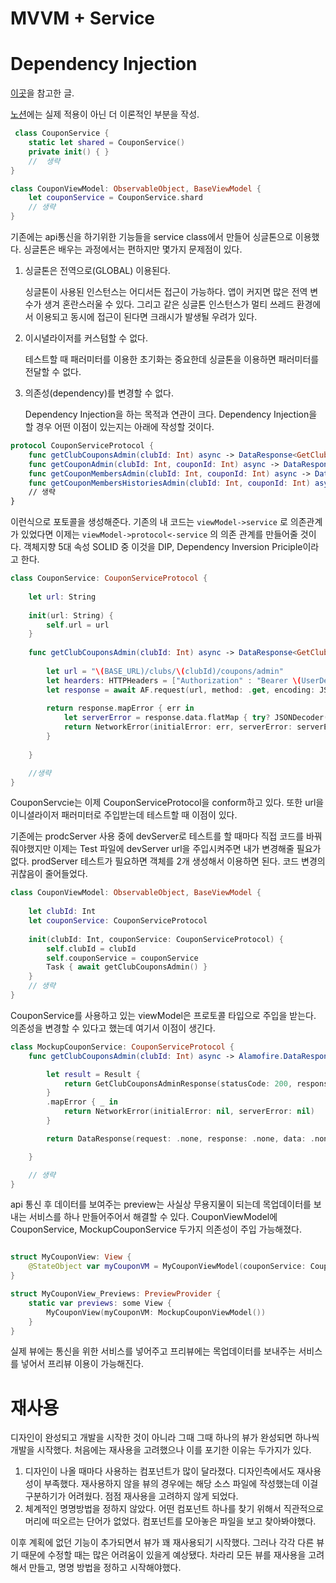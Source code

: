 # MVVM + Service 


# Dependency Injection 

[이곳](https://jacobko.info/swiftui/swiftui-35/)을 참고한 글. 

[노션](https://mud-climb-89a.notion.site/DIP-DI-7fa8616b54574746b3ab055f17565ba5)에는 실제 적용이 아닌 더 이론적인 부분을 작성. 
```swift 
 class CouponService {
    static let shared = CouponService()
    private init() { }
    //  생략
}

class CouponViewModel: ObservableObject, BaseViewModel {
    let couponService = CouponService.shard 
    // 생략
}
```

기존에는 api통신을 하기위한 기능들을 service class에서 만들어 싱글톤으로 이용했다. 싱글톤은 배우는 과정에서는 편하지만 몇가지 문제점이 있다. 

1. 싱글톤은 전역으로(GLOBAL) 이용된다.
   
   싱글톤이 사용된 인스턴스는 어디서든 접근이 가능하다. 앱이 커지면 많은 전역 변수가 생겨 혼란스러울 수 있다. 그리고 같은 싱글톤 인스턴스가 멀티 쓰레드 환경에서 이용되고 동시에 접근이 된다면 크래시가 발생될 우려가 있다. 

2. 이시녈라이저를 커스텀할 수 없다. 

    테스트할 때 패러미터를 이용한 초기화는 중요한데 싱글톤을 이용하면 패러미터를 전달할 수 없다.

3. 의존성(dependency)를 변경할 수 없다. 

    Dependency Injection을 하는 목적과 연관이 크다. Dependency Injection을 할 경우 어떤 이점이 있는지는 아래에 작성할 것이다. 



```swift
protocol CouponServiceProtocol {
    func getClubCouponsAdmin(clubId: Int) async -> DataResponse<GetClubCouponsAdminResponse, NetworkError>
    func getCouponAdmin(clubId: Int, couponId: Int) async -> DataResponse<GetCouponAdminResponse, NetworkError>
    func getCouponMembersAdmin(clubId: Int, couponId: Int) async -> DataResponse<GetCouponMembersAdmin, NetworkError>
    func getCouponMembersHistoriesAdmin(clubId: Int, couponId: Int) async -> DataResponse<GetCouponMembersHistoriesAdmin, NetworkError>
    // 생략 
}
```

이런식으로 포토콜을 생성해준다. 기존의 내 코드는 `viewModel->service` 로 의존관계가 있었다면 이제는 `viewModel->protocol<-service` 의 의존 관계를 만들어줄 것이다. 객체지향 5대 속성 SOLID 중 이것을 DIP, Dependency Inversion Priciple이라고 한다. 

```swift 
class CouponService: CouponServiceProtocol {
    
    let url: String
    
    init(url: String) {
        self.url = url
    }
    
    func getClubCouponsAdmin(clubId: Int) async -> DataResponse<GetClubCouponsAdminResponse, NetworkError> {
        
        let url = "\(BASE_URL)/clubs/\(clubId)/coupons/admin"
        let hearders: HTTPHeaders = ["Authorization" : "Bearer \(UserDefaults.standard.string(forKey: JWT_KEY) ?? "")"]
        let response = await AF.request(url, method: .get, encoding: JSONEncoding.default, headers: hearders).serializingDecodable(GetClubCouponsAdminResponse.self).response
        
        return response.mapError { err in
            let serverError = response.data.flatMap { try? JSONDecoder().decode(ServerError.self, from: $0) }
            return NetworkError(initialError: err, serverError: serverError)
        }
        
    }

    //생략 
}
```

CouponServcie는 이제 CouponServiceProtocol을 conform하고 있다. 또한 url을 이니셜라이저 패러미터로 주입받는데 테스트할 때 이점이 있다. 

기존에는 prodcServer 사용 중에 devServer로 테스트를 할 때마다 직접 코드를 바꿔줘야했지만 이제는 Test 파일에 devServer url을 주입시켜주면 내가 변경해줄 필요가 없다. prodServer 테스트가 필요하면 객체를 2개 생성해서 이용하면 된다. 코드 변경의 귀찮음이 줄어들었다.  

```swift 
class CouponViewModel: ObservableObject, BaseViewModel {
    
    let clubId: Int
    let couponService: CouponServiceProtocol
    
    init(clubId: Int, couponService: CouponServiceProtocol) {
        self.clubId = clubId
        self.couponService = couponService
        Task { await getClubCouponsAdmin() }
    }
    // 생략 
}
```

CouponService를 사용하고 있는 viewModel은 프로토콜 타입으로 주입을 받는다. 의존성을 변경할 수 있다고 했는데 여기서 이점이 생긴다. 

```swift
class MockupCouponService: CouponServiceProtocol {
    func getClubCouponsAdmin(clubId: Int) async -> Alamofire.DataResponse<GetClubCouponsAdminResponse, NetworkError> {

        let result = Result {
            return GetClubCouponsAdminResponse(statusCode: 200, responseMessage: "", data: CouponPreviewData.dummyCouponPreviewDatas())
        }
        .mapError { _ in
            return NetworkError(initialError: nil, serverError: nil)
        }

        return DataResponse(request: .none, response: .none, data: .none, metrics: .none, serializationDuration: 0.0, result: result)

    }

    // 생략 
}
``` 
api 통신 후 데이터를 보여주는 preview는 사실상 무용지물이 되는데 목업데이터를 보내는 서비스를 하나 만들어주어서 해결할 수 있다. CouponViewModel에 CouponService, MockupCouponService 두가지 의존성이 주입 가능해졌다. 

```swift

struct MyCouponView: View {   
    @StateObject var myCouponVM = MyCouponViewModel(couponService: CouponService(url: ServerURL.runningServer.url))
}

struct MyCouponView_Previews: PreviewProvider {
    static var previews: some View {
        MyCouponView(myCouponVM: MockupCouponViewModel())
    }
}
```
실제 뷰에는 통신을 위한 서비스를 넣어주고 프리뷰에는 목업데이터를 보내주는 서비스를 넣어서 프리뷰 이용이 가능해진다. 

# 재사용 

디자인이 완성되고 개발을 시작한 것이 아니라 그때 그때 하나의 뷰가 완성되면 하나씩 개발을 시작했다. 처음에는 재사용을 고려했으나 이를 포기한 이유는 두가지가 있다. 

1. 디자인이 나올 때마다 사용하는 컴포넌트가 많이 달라졌다. 디자인측에서도 재사용성이 부족했다.  재사용하지 않을 뷰의 경우에는 해당 소스 파일에 작성했는데 이걸 구분하기가 어려웠다. 점점 재사용을 고려하지 않게 되었다.
2. 체계적인 명명방법을 정하지 않았다. 어떤 컴포넌트 하나를 찾기 위해서 직관적으로 머리에 떠오르는 단어가 없었다. 컴포넌트를 모아놓은 파일을 보고 찾아봐야했다. 

이후 계획에 없던 기능이 추가되면서 뷰가 꽤 재사용되기 시작했다. 그러나 각각 다른 뷰기 때문에 수정할 때는 많은 어려움이 있을게 예상됐다. 차라리 모든 뷰를 재사용을 고려해서 만들고, 명명 방법을 정하고 시작해야했다. 

